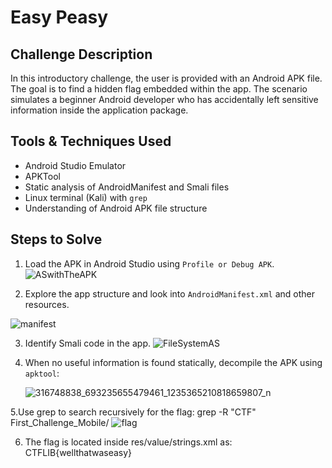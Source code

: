 # Easy Peasy

## Challenge Description

In this introductory challenge, the user is provided with an Android APK file. The goal is to find a hidden flag embedded within the app. The scenario simulates a beginner Android developer who has accidentally left sensitive information inside the application package.

## Tools & Techniques Used

- Android Studio Emulator
- APKTool
- Static analysis of AndroidManifest and Smali files
- Linux terminal (Kali) with `grep`
- Understanding of Android APK file structure

## Steps to Solve

1. Load the APK in Android Studio using `Profile or Debug APK`.
![ASwithTheAPK](https://github.com/user-attachments/assets/f4da7755-aeaa-431f-a138-8ce1c266692e)


2. Explore the app structure and look into `AndroidManifest.xml` and other resources.

![manifest](https://github.com/user-attachments/assets/c5b7a20a-cce7-49b8-a73e-38bbb5580e81)

3. Identify Smali code in the app.
![FileSystemAS](https://github.com/user-attachments/assets/8214a989-849c-4af6-b432-1a0417596c36)

4. When no useful information is found statically, decompile the APK using `apktool`:
  
   ![316748838_693235655479461_1235365210818659807_n](https://github.com/user-attachments/assets/ebfe1c20-05ae-4caf-9a18-8ece2aad6506)

5.Use grep to search recursively for the flag: grep -R "CTF" First_Challenge_Mobile/
![flag](https://github.com/user-attachments/assets/ee36633a-3c71-4a8f-943a-c89b600502c3)

6. The flag is located inside res/value/strings.xml as: CTFLIB{wellthatwaseasy}
